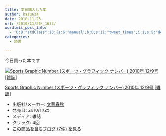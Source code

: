 ```yaml
---
title: 本日購入した本
author: kazu634
date: 2010-11-25
url: /2010/11/25/_1633/
wordtwit_post_info:
  - 'O:8:"stdClass":13:{s:6:"manual";b:0;s:11:"tweet_times";i:1;s:5:"delay";i:0;s:7:"enabled";i:1;s:10:"separation";s:2:"60";s:7:"version";s:3:"3.7";s:14:"tweet_template";b:0;s:6:"status";i:2;s:6:"result";a:0:{}s:13:"tweet_counter";i:2;s:13:"tweet_log_ids";a:1:{i:0;i:5391;}s:9:"hash_tags";a:0:{}s:8:"accounts";a:1:{i:0;s:7:"kazu634";}}'
categories:
  - 読書

---
```

<div class="section">
<p>
    今日買った本です
</p>
  
<div class="hatena-asin-detail">
<a href="http://www.amazon.co.jp/dp/B004BNMZY6/?tag=hatena_st1-22&ascsubtag=d-7ibv" onclick="__gaTracker('send', 'event', 'outbound-article', 'http://www.amazon.co.jp/dp/B004BNMZY6/?tag=hatena_st1-22&ascsubtag=d-7ibv', '');"><img src="https://images-na.ssl-images-amazon.com/images/I/51NRZ9V4DDL._SL160_.jpg" class="hatena-asin-detail-image" alt="Sports Graphic Number (スポーツ・グラフィック ナンバー) 2010年 12/9号 [雑誌]" title="Sports Graphic Number (スポーツ・グラフィック ナンバー) 2010年 12/9号 [雑誌]" /></a></p> 
    
<div class="hatena-asin-detail-info">
<p class="hatena-asin-detail-title">
<a href="http://www.amazon.co.jp/dp/B004BNMZY6/?tag=hatena_st1-22&ascsubtag=d-7ibv" onclick="__gaTracker('send', 'event', 'outbound-article', 'http://www.amazon.co.jp/dp/B004BNMZY6/?tag=hatena_st1-22&ascsubtag=d-7ibv', 'Sports Graphic Number (スポーツ・グラフィック ナンバー) 2010年 12/9号 [雑誌]');">Sports Graphic Number (スポーツ・グラフィック ナンバー) 2010年 12/9号 [雑誌]</a>
</p>
      
<ul>
<li>
<span class="hatena-asin-detail-label">出版社/メーカー:</span> <a href="http://d.hatena.ne.jp/keyword/%CA%B8%E9%BA%BD%D5%BD%A9" onclick="__gaTracker('send', 'event', 'outbound-article', 'http://d.hatena.ne.jp/keyword/%CA%B8%E9%BA%BD%D5%BD%A9', '文藝春秋');" class="keyword">文藝春秋</a>
</li>
<li>
<span class="hatena-asin-detail-label">発売日:</span> 2010/11/25
</li>
<li>
<span class="hatena-asin-detail-label">メディア:</span> 雑誌
</li>
<li>
<span class="hatena-asin-detail-label">クリック</span>: 4回
</li>
<li>
<a href="http://d.hatena.ne.jp/asin/B004BNMZY6" onclick="__gaTracker('send', 'event', 'outbound-article', 'http://d.hatena.ne.jp/asin/B004BNMZY6', 'この商品を含むブログ (7件) を見る');" target="_blank">この商品を含むブログ (7件) を見る</a>
</li>
</ul>
</div>
    
<div class="hatena-asin-detail-foot">
</div>
</div>
</div>
